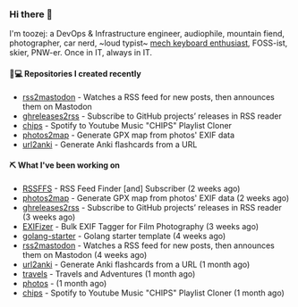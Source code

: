 ### Hi there 👋

I'm toozej: a DevOps & Infrastructure engineer, audiophile, mountain fiend, photographer, car nerd, ~loud typist~ [mech keyboard enthusiast](https://github.com/toozej/keebs), FOSS-ist, skier, PNW-er. Once in IT, always in IT.

#### 👨💻 Repositories I created recently

- [rss2mastodon](https://github.com/toozej/rss2mastodon) - Watches a RSS feed for new posts, then announces them on Mastodon
- [ghreleases2rss](https://github.com/toozej/ghreleases2rss) - Subscribe to GitHub projects’ releases in RSS reader
- [chips](https://github.com/toozej/chips) - Spotify to Youtube Music "CHIPS" Playlist Cloner
- [photos2map](https://github.com/toozej/photos2map) - Generate GPX map from photos' EXIF data
- [url2anki](https://github.com/toozej/url2anki) - Generate Anki flashcards from a URL

#### ⛏️ What I've been working on

- [RSSFFS](https://github.com/toozej/RSSFFS) - RSS Feed Finder [and] Subscriber (2 weeks ago)
- [photos2map](https://github.com/toozej/photos2map) - Generate GPX map from photos' EXIF data (2 weeks ago)
- [ghreleases2rss](https://github.com/toozej/ghreleases2rss) - Subscribe to GitHub projects’ releases in RSS reader (3 weeks ago)
- [EXIFizer](https://github.com/toozej/EXIFizer) - Bulk EXIF Tagger for Film Photography (3 weeks ago)
- [golang-starter](https://github.com/toozej/golang-starter) - Golang starter template (4 weeks ago)
- [rss2mastodon](https://github.com/toozej/rss2mastodon) - Watches a RSS feed for new posts, then announces them on Mastodon (4 weeks ago)
- [url2anki](https://github.com/toozej/url2anki) - Generate Anki flashcards from a URL (1 month ago)
- [travels](https://github.com/toozej/travels) - Travels and Adventures (1 month ago)
- [photos](https://github.com/toozej/photos) -  (1 month ago)
- [chips](https://github.com/toozej/chips) - Spotify to Youtube Music "CHIPS" Playlist Cloner (1 month ago)
